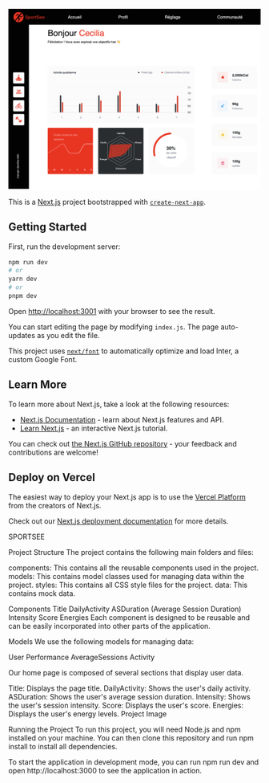 ![Project Image](public/assets/CaptureCecilia1440.png)



This is a [Next.js](https://nextjs.org/) project bootstrapped with [`create-next-app`](https://github.com/vercel/next.js/tree/canary/packages/create-next-app).

## Getting Started

First, run the development server:

```bash
npm run dev
# or
yarn dev
# or
pnpm dev
```

Open [http://localhost:3001](http://localhost:3001) with your browser to see the result.

You can start editing the page by modifying `index.js`. The page auto-updates as you edit the file.

This project uses [`next/font`](https://nextjs.org/docs/basic-features/font-optimization) to automatically optimize and load Inter, a custom Google Font.

## Learn More

To learn more about Next.js, take a look at the following resources:

- [Next.js Documentation](https://nextjs.org/docs) - learn about Next.js features and API.
- [Learn Next.js](https://nextjs.org/learn) - an interactive Next.js tutorial.

You can check out [the Next.js GitHub repository](https://github.com/vercel/next.js/) - your feedback and contributions are welcome!

## Deploy on Vercel

The easiest way to deploy your Next.js app is to use the [Vercel Platform](https://vercel.com/new?utm_medium=default-template&filter=next.js&utm_source=create-next-app&utm_campaign=create-next-app-readme) from the creators of Next.js.

Check out our [Next.js deployment documentation](https://nextjs.org/docs/deployment) for more details.

SPORTSEE

Project Structure
The project contains the following main folders and files:

components: This contains all the reusable components used in the project.
models: This contains model classes used for managing data within the project.
styles: This contains all CSS style files for the project.
data: This contains mock data.

Components
Title
DailyActivity
ASDuration (Average Session Duration)
Intensity
Score
Energies
Each component is designed to be reusable and can be easily incorporated into other parts of the application.

Models
We use the following models for managing data:

User
Performance
AverageSessions
Activity

Our home page is composed of several sections that display user data.

Title: Displays the page title.
DailyActivity: Shows the user's daily activity.
ASDuration: Shows the user's average session duration.
Intensity: Shows the user's session intensity.
Score: Displays the user's score.
Energies: Displays the user's energy levels.
Project Image

Running the Project
To run this project, you will need Node.js and npm installed on your machine. You can then clone this repository and run npm install to install all dependencies.

To start the application in development mode, you can run npm run dev and open http://localhost:3000 to see the application in action.
